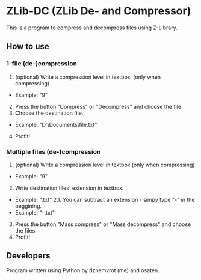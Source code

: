 # ZLib-DC (ZLib De- and Compressor)
This is a program to compress and decompress files using Z-Library.

## How to use
### 1-file (de-)compression
1. (optional) Write a compression level in textbox. (only when compressing)
- Example: "9"
2. Press the button "Compress" or "Decompress" and choose the file.
3. Choose the destination file.
- Example: "D:\Documents\file.txt"
4. Profit!

### Multiple files (de-)compression
1. (optional) Write a compression level in textbox (only when compressing)
- Example: "9"
2. Write destination files' extension in textbox.
- Example: ".txt"
2.1. You can subtract an extension - simpy type "-" in the beggining. 
- Example: "-.txt"
3. Press the button "Mass compress" or "Mass decompress" and choose the files.
4. Profit!

## Developers
Program written using Python by dzhemvrot (me) and osaten.
